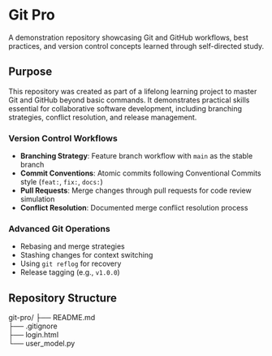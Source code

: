# Git Pro
A demonstration repository showcasing Git and GitHub workflows, best practices, and version control concepts learned through self-directed study.

## Purpose
This repository was created as part of a lifelong learning project to master Git and GitHub beyond basic commands. It demonstrates practical skills essential for collaborative software development, including branching strategies, conflict resolution, and release management.

### Version Control Workflows
- **Branching Strategy**: Feature branch workflow with `main` as the stable branch
- **Commit Conventions**: Atomic commits following Conventional Commits style (`feat:`, `fix:`, `docs:`)
- **Pull Requests**: Merge changes through pull requests for code review simulation
- **Conflict Resolution**: Documented merge conflict resolution process

### Advanced Git Operations
- Rebasing and merge strategies
- Stashing changes for context switching
- Using `git reflog` for recovery
- Release tagging (e.g., `v1.0.0`)

## Repository Structure
git-pro/
├── README.md           
├── .gitignore         
├── login.html           
└── user_model.py     
